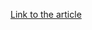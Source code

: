 [Link to the article](https://researchcenter.paloaltonetworks.com/2016/06/unit42-tracking-elirks-variants-in-japan-similarities-to-previous-attacks/)
